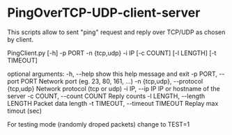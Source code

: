 # PingOverTCP-UDP-client-server

This scripts allow to sent "ping" request and reply over TCP/UDP as chosen by client.

PingClient.py [-h] -p PORT -n {tcp,udp} -i IP [-c COUNT] [-l LENGTH] [-t TIMEOUT]

optional arguments:
  -h, --help            show this help message and exit
  -p PORT, --port PORT  Network port (eg. 23, 80, 161, ...)
  -n {tcp,udp}, --protocol {tcp,udp} Network protocol (tcp or udp)
  -i IP, --ip IP        IP or hostname of the server
  -c COUNT, --count COUNT Reply counts
  -l LENGTH, --length LENGTH Packet data length
  -t TIMEOUT, --timeout TIMEOUT Replay max timout (sec)

For testing mode (randomly droped packets) change to TEST=1
